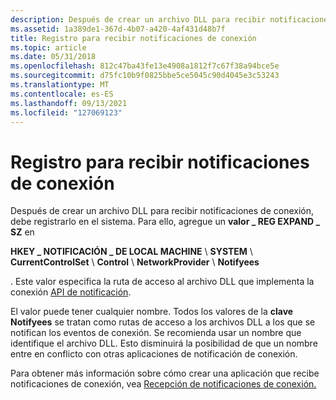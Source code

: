 ```yaml
---
description: Después de crear un archivo DLL para recibir notificaciones de conexión, debe registrarlo en el sistema.
ms.assetid: 1a389de1-367d-4b07-a420-4af431d48b7f
title: Registro para recibir notificaciones de conexión
ms.topic: article
ms.date: 05/31/2018
ms.openlocfilehash: 812c47ba43fe13e4908a1812f7c67f38a94bce5e
ms.sourcegitcommit: d75fc10b9f0825bbe5ce5045c90d4045e3c53243
ms.translationtype: MT
ms.contentlocale: es-ES
ms.lasthandoff: 09/13/2021
ms.locfileid: "127069123"
---
```

# <a name="registering-to-receive-connection-notifications"></a>Registro para recibir notificaciones de conexión

Después de crear un archivo DLL para recibir notificaciones de conexión, debe registrarlo en el sistema. Para ello, agregue un **valor \_ REG EXPAND \_ SZ** en

**HKEY \_ NOTIFICACIÓN \_ DE LOCAL MACHINE** \\ **SYSTEM** \\ **CurrentControlSet** \\ **Control** \\ **NetworkProvider** \\ **Notifyees**

. Este valor especifica la ruta de acceso al archivo DLL que implementa la conexión [API de notificación](connection-notification-api.md).

El valor puede tener cualquier nombre. Todos los valores de la **clave Notifyees** se tratan como rutas de acceso a los archivos DLL a los que se notifican los eventos de conexión. Se recomienda usar un nombre que identifique el archivo DLL. Esto disminuirá la posibilidad de que un nombre entre en conflicto con otras aplicaciones de notificación de conexión.

Para obtener más información sobre cómo crear una aplicación que recibe notificaciones de conexión, vea [Recepción de notificaciones de conexión.](receiving-connection-notifications.md)

 

 



